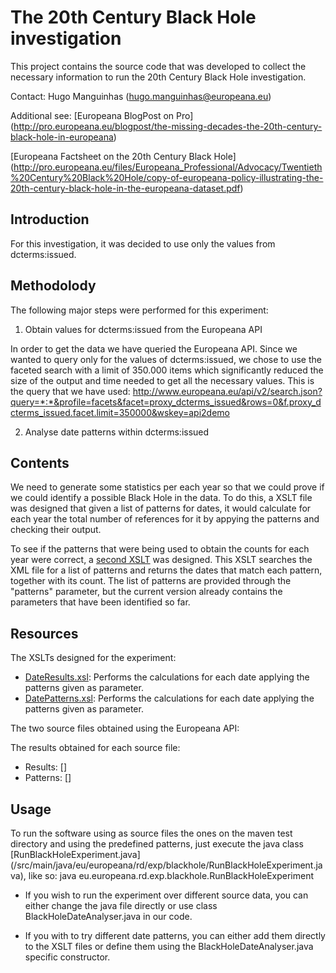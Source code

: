 # The 20th Century Black Hole investigation

This project contains the source code that was developed to collect the 
necessary information to run the 20th Century Black Hole investigation. 

Contact: Hugo Manguinhas (hugo.manguinhas@europeana.eu)

Additional see:
[Europeana BlogPost on Pro] (http://pro.europeana.eu/blogpost/the-missing-decades-the-20th-century-black-hole-in-europeana)

[Europeana Factsheet on the 20th Century Black Hole]
(http://pro.europeana.eu/files/Europeana_Professional/Advocacy/Twentieth%20Century%20Black%20Hole/copy-of-europeana-policy-illustrating-the-20th-century-black-hole-in-the-europeana-dataset.pdf)

## Introduction

For this investigation, it was decided to use only the values from 
dcterms:issued. 

## Methodolody

The following major steps were performed for this experiment:

1. Obtain values for dcterms:issued from the Europeana API

In order to get the data we have queried the Europeana API. Since we wanted to
query only for the values of dcterms:issued, we chose to use the faceted search
with a limit of 350.000 items which significantly reduced the size of the output 
and time needed to get all the necessary values. This is the query that we have
used:
http://www.europeana.eu/api/v2/search.json?query=*:*&profile=facets&facet=proxy_dcterms_issued&rows=0&f.proxy_dcterms_issued.facet.limit=350000&wskey=api2demo

2. Analyse date patterns within dcterms:issued


## Contents

We need to generate some statistics per each year so that we could prove if
we could identify a possible Black Hole in the data. To do this, a XSLT file was
designed that given a list of patterns for dates, it would calculate for each 
year the total number of references for it by appying the patterns and checking their output.


To see if the patterns that were being used to obtain the counts for each year
were correct, a [second XSLT](DatePatterns.xsl) was designed. This XSLT searches the XML file
for a list of patterns and returns the dates that match each pattern, together
with its count. The list of patterns are provided through the "patterns"
parameter, but the current version already contains the parameters that have 
been identified so far.


## Resources

The XSLTs designed for the experiment:
* [DateResults.xsl](/src/main/resources/etc/blackhole/DateResults.xsl): 
Performs the calculations for each date applying the patterns given as parameter.
* [DatePatterns.xsl](/src/main/resources/etc/blackhole/DatePatterns.xsl): 
Performs the calculations for each date applying the patterns given as parameter.

The two source files obtained using the Europeana API:

The results obtained for each source file:
* Results: []
* Patterns: []

## Usage
To run the software using as source files the ones on the maven test directory 
and using the predefined patterns, just execute the java class 
[RunBlackHoleExperiment.java]
(/src/main/java/eu/europeana/rd/exp/blackhole/RunBlackHoleExperiment.java), 
like so:
java eu.europeana.rd.exp.blackhole.RunBlackHoleExperiment

* If you wish to run the experiment over different source data, you can either 
change the java file directly or use class BlackHoleDateAnalyser.java in our 
code.

* If you with to try different date patterns, you can either add them directly 
to the XSLT files or define them using the BlackHoleDateAnalyser.java specific constructor.

